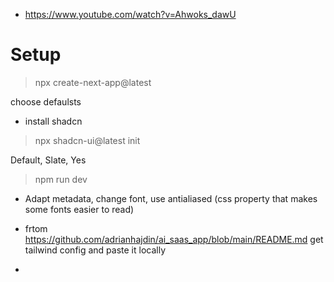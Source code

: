 
* https://www.youtube.com/watch?v=Ahwoks_dawU

# Setup

> npx create-next-app@latest

choose defaulsts

* install shadcn
> npx shadcn-ui@latest init

Default, Slate, Yes

> npm run dev

* Adapt metadata, change font, use antialiased (css property that makes some fonts easier to read)

* frtom https://github.com/adrianhajdin/ai_saas_app/blob/main/README.md get tailwind config and paste it locally

* 